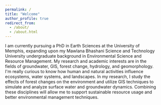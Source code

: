 ```yaml
---
permalink: /
title: "Welcome"
author_profile: true
redirect_from: 
  - /about/
  - /about.html
---
```


I am currently pursuing a PhD in Earth Sciences at the University of Memphis, expanding upon my Mawlana Bhashani Science and Technology University undergraduate background in Environmental Science and Resource Management. My research and academic interests are in the fields of groundwater, GIS, forest change, hydrology, and geomorphology. I'm really curious to know how human and natural activities influence ecosystems, water systems, and landscapes. In my research, I study the effects of forest changes on the environment and utilize GIS techniques to simulate and analyze surface water and groundwater dynamics. Combining these disciplines will allow me to support sustainable resource usage and better environmental management techniques.


